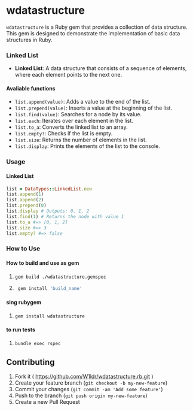 # wdatastructure

`wdatastructure` is a Ruby gem that provides a collection of data structure.
This gem is designed to demonstrate the implementation of basic data structures in Ruby.

### Linked List

- **Linked List**: A data structure that consists of a sequence of elements, where each element points to the next one.

#### Avaliable functions

- `list.append(value)`: Adds a value to the end of the list.
- `list.prepend(value)`: Inserts a value at the beginning of the list.
- `list.find(value)`: Searches for a node by its value.
- `list.each`: Iterates over each element in the list.
- `list.to_a`: Converts the linked list to an array.
- `list.empty?`: Checks if the list is empty.
- `list.size`: Returns the number of elements in the list.
- `list.display`: Prints the elements of the list to the console.

### Usage

#### Linked List

```ruby
list = DataTypes::LinkedList.new
list.append(1)
list.append(2)
list.prepend(0)
list.display # Outputs: 0, 1, 2
list.find(1) # Returns the node with value 1
list.to_a #=> [0, 1, 2]
list.size #=> 3
list.empty? #=> false
```

### How to Use

#### How to build and use as gem

1. ```bash
   gem build ./wdatastructure.gemspec
   ```
2. ```bash
    gem install 'build_name'
   ```

#### sing rubygem

1.  ```bash
    gem install wdatastructure

    ```

#### to run tests

1.  ```bash
    bundle exec rspec
    ```

## Contributing

1. Fork it ( https://github.com/W1ldr/wdatastructure.rb.git )
2. Create your feature branch (`git checkout -b my-new-feature`)
3. Commit your changes (`git commit -am 'Add some feature'`)
4. Push to the branch (`git push origin my-new-feature`)
5. Create a new Pull Request
